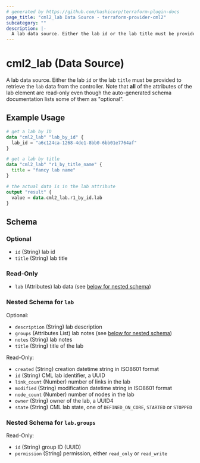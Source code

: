 ```yaml
---
# generated by https://github.com/hashicorp/terraform-plugin-docs
page_title: "cml2_lab Data Source - terraform-provider-cml2"
subcategory: ""
description: |-
  A lab data source. Either the lab id or the lab title must be provided to retrieve the lab data from the controller.  Note that all of the attributes of the lab element are read-only even though the auto-generated schema documentation lists some of them as "optional".
---
```


# cml2_lab (Data Source)

A lab data source. Either the lab `id` or the lab `title` must be provided to retrieve the `lab` data from the controller.  Note that **all** of the attributes of the lab element are read-only even though the auto-generated schema documentation lists some of them as "optional".

## Example Usage

```terraform
# get a lab by ID
data "cml2_lab" "lab_by_id" {
  lab_id = "a6c124ca-1268-4de1-8bb0-6bb01e7764af"
}

# get a lab by title
data "cml2_lab" "r1_by_title_name" {
  title = "fancy lab name"
}

# the actual data is in the lab attribute
output "result" {
  value = data.cml2_lab.r1_by_id.lab
}
```

<!-- schema generated by tfplugindocs -->
## Schema

### Optional

- `id` (String) lab id
- `title` (String) lab title

### Read-Only

- `lab` (Attributes) lab data (see [below for nested schema](#nestedatt--lab))

<a id="nestedatt--lab"></a>
### Nested Schema for `lab`

Optional:

- `description` (String) lab description
- `groups` (Attributes List) lab notes (see [below for nested schema](#nestedatt--lab--groups))
- `notes` (String) lab notes
- `title` (String) title of the lab

Read-Only:

- `created` (String) creation datetime string in ISO8601 format
- `id` (String) CML lab identifier, a UUID
- `link_count` (Number) number of links in the lab
- `modified` (String) modification datetime string in ISO8601 format
- `node_count` (Number) number of nodes in the lab
- `owner` (String) owner of the lab, a UUID4
- `state` (String) CML lab state, one of `DEFINED_ON_CORE`, `STARTED` or `STOPPED`

<a id="nestedatt--lab--groups"></a>
### Nested Schema for `lab.groups`

Read-Only:

- `id` (String) group ID (UUID)
- `permission` (String) permission, either `read_only` or `read_write`


